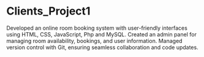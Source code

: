 # Clients_Project1
 Developed an online room booking system with user-friendly interfaces using HTML, CSS, JavaScript, Php and MySQL. Created an admin panel for managing room availability, bookings, and user information. Managed version control with Git, ensuring seamless collaboration and code updates.
